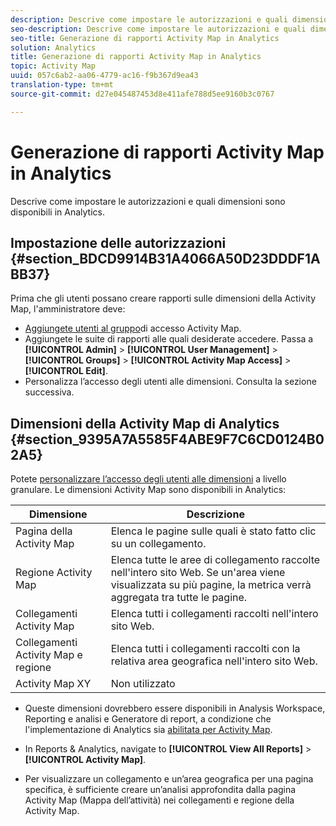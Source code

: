 ```yaml
---
description: Descrive come impostare le autorizzazioni e quali dimensioni sono disponibili in Analytics.
seo-description: Descrive come impostare le autorizzazioni e quali dimensioni sono disponibili in Analytics.
seo-title: Generazione di rapporti Activity Map in Analytics
solution: Analytics
title: Generazione di rapporti Activity Map in Analytics
topic: Activity Map
uuid: 057c6ab2-aa06-4779-ac16-f9b367d9ea43
translation-type: tm+mt
source-git-commit: d27e045487453d8e411afe788d5ee9160b3c0767

---
```



# Generazione di rapporti Activity Map in Analytics

Descrive come impostare le autorizzazioni e quali dimensioni sono disponibili in Analytics.

## Impostazione delle autorizzazioni {#section_BDCD9914B31A4066A50D23DDDF1ABB37}

Prima che gli utenti possano creare rapporti sulle dimensioni della Activity Map, l'amministratore deve:

* [Aggiungete utenti al gruppo](/help/analyze/activity-map/activitymap-getting-started/activitymap-getting-started-admins/activitymap-enable.md)di accesso Activity Map.
* Aggiungete le suite di rapporti alle quali desiderate accedere. Passa a **[!UICONTROL Admin]** &gt; **[!UICONTROL User Management]** &gt; **[!UICONTROL Groups]** &gt; **[!UICONTROL Activity Map Access]** &gt; **[!UICONTROL Edit]**.
* Personalizza l’accesso degli utenti alle dimensioni. Consulta la sezione successiva.

## Dimensioni della Activity Map di Analytics {#section_9395A7A5585F4ABE9F7C6CD0124B02A5}

Potete [personalizzare l’accesso degli utenti alle dimensioni](https://marketing.adobe.com/resources/help/en_US/reference/groups-dimensions.html) a livello granulare. Le dimensioni Activity Map sono disponibili in Analytics:

| Dimensione | Descrizione |
|---|---|
| Pagina della Activity Map | Elenca le pagine sulle quali è stato fatto clic su un collegamento. |
| Regione Activity Map | Elenca tutte le aree di collegamento raccolte nell'intero sito Web. Se un'area viene visualizzata su più pagine, la metrica verrà aggregata tra tutte le pagine. |
| Collegamenti Activity Map | Elenca tutti i collegamenti raccolti nell'intero sito Web. |
| Collegamenti Activity Map e regione | Elenca tutti i collegamenti raccolti con la relativa area geografica nell'intero sito Web. |
|  Activity Map XY | Non utilizzato |

* Queste dimensioni dovrebbero essere disponibili in Analysis Workspace, Reporting e analisi e Generatore di report, a condizione che l'implementazione di Analytics sia [abilitata per Activity Map](/help/analyze/activity-map/activitymap-getting-started/activitymap-getting-started-admins/activitymap-enable.md).
* In Reports &amp; Analytics, navigate to **[!UICONTROL View All Reports]** &gt; **[!UICONTROL Activity Map]**.

* Per visualizzare un collegamento e un’area geografica per una pagina specifica, è sufficiente creare un’analisi approfondita dalla pagina Activity Map (Mappa dell’attività) nei collegamenti e regione della Activity Map.

